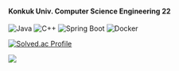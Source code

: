 #### Konkuk Univ. Computer Science Engineering 22

![Java](https://img.shields.io/badge/Java-007396?style=flat&logo=java&logoColor=white)
![C++](https://img.shields.io/badge/C++-00599C?style=flat&logo=c%2B%2B&logoColor=white)
![Spring Boot](https://img.shields.io/badge/SpringBoot-6DB33F?style=flat&logo=spring-boot&logoColor=white)
![Docker](https://img.shields.io/badge/Docker-2496ED?style=flat&logo=docker&logoColor=white)

[![Solved.ac Profile](http://mazassumnida.wtf/api/v2/generate_badge?boj=lylylylh)](https://solved.ac/profile/lylylylh)

<a href="https://github.com/devxb/gitanimals">
  <img src="https://render.gitanimals.org/farms/{lylylylh}"/>
</a>

<!--
**lylylylh/lylylylh** is a ✨ _special_ ✨ repository because its `README.md` (this file) appears on your GitHub profile.

Here are some ideas to get you started:

- 🔭 I’m currently working on ...
- 🌱 I’m currently learning ...
- 👯 I’m looking to collaborate on ...
- 🤔 I’m looking for help with ...
- 💬 Ask me about ...
- 📫 How to reach me: ...
- 😄 Pronouns: ...
- ⚡ Fun fact: ...
-->
